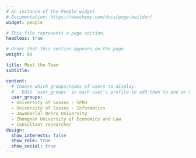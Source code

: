 ```yaml
---
# An instance of the People widget.
# Documentation: https://wowchemy.com/docs/page-builder/
widget: people

# This file represents a page section.
headless: true

# Order that this section appears on the page.
weight: 68

title: Meet the Team
subtitle:

content:
  # Choose which groups/teams of users to display.
  #   Edit `user_groups` in each user's profile to add them to one or more of these groups.
  user_groups:
  - University of Sussex - SPRU
  - University of Sussex - Informatics
  - Jawaharlal Nehru University
  - Zhongnan University of Economics and Law
  - Consultant researcher
design:
  show_interests: false
  show_role: true
  show_social: true
---
```

